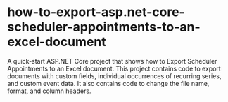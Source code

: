 # how-to-export-asp.net-core-scheduler-appointments-to-an-excel-document
A quick-start ASP.NET Core project that shows how to Export Scheduler Appointments to an Excel document. This project contains code to export documents with custom fields, individual occurrences of recurring series, and custom event data. It also contains code to change the file name, format, and column headers.
